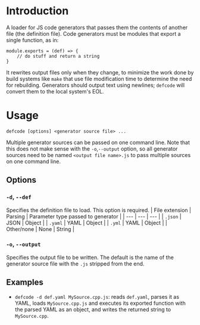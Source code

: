 # Introduction

A loader for JS code generators that passes them the contents of another file (the definition file). Code generators must be modules that export a single function, as in:
```
module.exports = (def) => {
    // do stuff and return a string
}
```
It rewrites output files only when they change, to minimize the work done by build systems like `make` that use file modification time to determine the need for rebuilding. Generators should output text using newlines; `defcode` will convert them to the local system's EOL.

# Usage

`defcode [options] <generator source file> ...`

Multiple generator sources can be passed on one command line. Note that this does not make sense with the `-o`,`--output` option, so all generator sources need to be named `<output file name>.js` to pass multiple sources on one command line.

## Options

### `-d`, `--def`
Specifies the definition file to load. This option is required.
| File extension | Parsing | Parameter type passed to generator |
| --- | --- | --- |
| `.json` | JSON | Object |
| `.yaml` | YAML | Object |
| `.yml` | YAML | Object |
| Other/none | None | String |

### `-o`, `--output`
Specifies the output file to be written. The default is the name of the generator source file with the `.js` stripped from the end.

## Examples

* `defcode -d def.yaml MySource.cpp.js`: reads `def.yaml`, parses it as YAML, loads `MySource.cpp.js` and executes its exported function with the parsed YAML as an object, and writes the returned string to `MySource.cpp`.